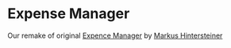 # Expense Manager
Our remake of original [Expence Manager](https://play.google.com/store/apps/details?id=at.markushi.expensemanager) by [Markus Hintersteiner](https://markushintersteiner.at/)
